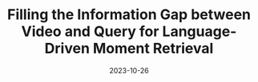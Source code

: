 ---
title: "Filling the Information Gap between Video and Query for Language-Driven Moment Retrieval"
collection: publications
category: 2023
date: 2023-10-26
permalink: /publication/Filling the Information Gap between Video and Query for Language-Driven Moment Retrieval
excerpt: 'Daizong Liu, Xiaoye Qu, Jianfeng Dong, Guoshun Nan, Pan Zhou, Zichuan Xu, <strong><u>Lixing Chen</u></strong>, He Yan, Yu Cheng'
venue: 'Proceedings of the 31st ACM International Conference on Multimedia'
paperurl: 'https://dl.acm.org/doi/abs/10.1145/3581783.3612038'
---
